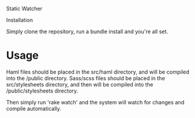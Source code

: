 Static Watcher

Installation

Simply clone the repository, run a bundle install and you're all set.

Usage
=====
Haml files should be placed in the src/haml directory, and will be compiled into the /public directory.  Sass/scss files should be placed in the src/stylesheets directory, and then will be compiled into the /public/stylesheets directory.

Then simply run 'rake watch' and the system will watch for changes and compile automatically.